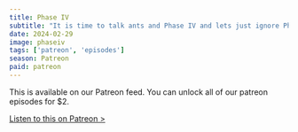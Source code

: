```yaml
---
title: Phase IV
subtitle: "It is time to talk ants and Phase IV and lets just ignore Phases I, II & III. There is a difference in opinion between all of us on this motion picture. Also, Rob was lost at the end and we hope we get him back in time for the next recording."
date: 2024-02-29
image: phaseiv
tags: ['patreon', 'episodes']
season: Patreon
paid: patreon
---
```

<div class="callout patreon">
This is available on our Patreon feed. You can unlock all of our patreon episodes for $2.

<a class="button" href="https://www.patreon.com/posts/paid-podcast-iv-99478496">Listen to this on Patreon &gt;</a>
</div>